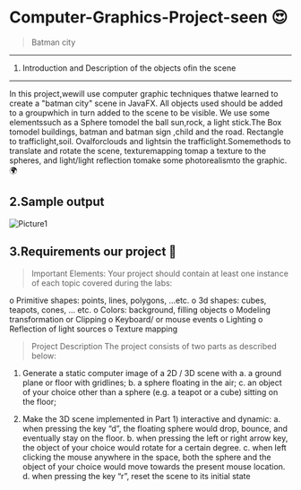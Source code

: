 # Computer-Graphics-Project-seen :heart_eyes:

> Batman city
---------------------------------------------------------------
1. Introduction and Description of the objects ofin the scene
----------------------------------------------------------------
In this project,wewill use computer graphic techniques thatwe
learned to create a "batman city" scene in JavaFX. All objects used
should be added to a groupwhich in turn added to the scene to be
visible. We use some elementssuch as a Sphere tomodel the ball
sun,rock, a light stick.The Box tomodel buildings, batman and
batman sign ,child and the road. Rectangle to trafficlight,soil.
Ovalforclouds and lightsin the trafficlight.Somemethods to
translate and rotate the scene, texturemapping tomap a texture
to the spheres, and light/light reflection tomake some
photorealismto the graphic. :earth_africa:

2.Sample output
----------------------------------------------------------------
![Picture1](https://user-images.githubusercontent.com/70041510/185125558-eb6d26c6-8e35-4001-8ba8-c8acc186373f.png)

3.Requirements our project :round_pushpin:
----------------------------------------------------------------
> Important Elements:
Your project should contain at least one instance of each topic covered during the labs:

o Primitive shapes: points, lines, polygons, …etc.
o 3d shapes: cubes, teapots, cones, … etc.
o Colors: background, filling objects
o Modeling transformation or Clipping
o Keyboard/ or mouse events
o Lighting
o Reflection of light sources
o Texture mapping

>Project Description
The project consists of two parts as described below:
1) Generate a static computer image of a 2D / 3D scene with
a. a ground plane or floor with gridlines;
b. a sphere floating in the air;
c. an object of your choice other than a sphere (e.g. a teapot or a cube) sitting on the floor;

2) Make the 3D scene implemented in Part 1) interactive and dynamic:
a. when pressing the key “d”, the floating sphere would drop, bounce, and eventually stay on
the floor.
b. when pressing the left or right arrow key, the object of your choice would rotate for a
certain degree.
c. when left clicking the mouse anywhere in the space, both the sphere and the object of your
choice would move towards the present mouse location.
d. when pressing the key “r”, reset the scene to its initial state
